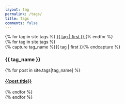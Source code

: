 ```yaml
---
layout: tag
permalink: /tags/
title: Tags
comments: false
---
```



<!--
<ul class="tag-cloud">
{% for tag in site.tags %}
  <span style="font-size: {{ tag | last | size | times: 100 | divided_by: site.tags.size | plus: 70  }}%">
    <a href="#{{ tag | first | slugize }}">
      {{ tag | first }}
    </a> &nbsp;&nbsp;
  </span>
{% endfor %}
</ul>

<div id="archives">
{% for tag in site.tags %}
  <div class="archive-group">
    {% capture tag_name %}{{ tag | first }}{% endcapture %}
    <h3 id="#{{ tag_name | slugize }}">{{ tag_name }}</h3>
    <a name="{{ tag_name | slugize }}"></a>
    {% for post in site.tags[tag_name] %}
    <article class="archive-item">
      <h4><a href="{{ root_url }}{{ post.url }}">{{post.title}}</a></h4>
    </article>
    {% endfor %}
  </div>
{% endfor %}
</div> -->


<div class="tag-cloud">
{% for tag in site.tags %}
  <span style="font-size: {{ tag | last | size | times: 100 | divided_by: site.tags.size | plus: 70  }}%">
    <a href="#{{ tag | first | slugize }}">
      {{ tag | first }}
    </a>
  </span>
{% endfor %}
</div>

<div id="archives">
{% for tag in site.tags %}
  <div class="archive-group">
    {% capture tag_name %}{{ tag | first }}{% endcapture %}
    <a name="{{ tag_name | slugize }}"></a>
    <h3 id="#{{ tag_name | slugize }}">{{ tag_name }}</h3>
    {% for post in site.tags[tag_name] %}
    <article class="archive-item">
      <h4><a class="archive-item-title" href="{{ root_url }}{{ post.url }}">{{post.title}}</a></h4>
    </article>
    {% endfor %}
  </div>
{% endfor %}
</div>
